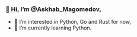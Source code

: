 ### 👋  Hi, I’m @Askhab_Magomedov,
- 👀  I’m interested in Python, Go and Rust for now,
- 🌱  I’m currently learning Python.

<!---
Askhab/Askhab is a ✨ special ✨ repository because its `README.md` (this file) appears on your GitHub profile.
You can click the Preview link to take a look at your changes.
--->
